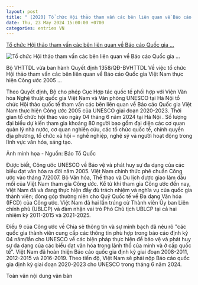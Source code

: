 ```yaml
---
layout: post
title: " [2020] Tổ chức Hội thảo tham vấn các bên liên quan về Báo cáo Quốc gia ..."
date: Thu, 23 May 2024 15:00:00 +0700
categories: entries VN
---
```

[Tổ chức Hội thảo tham vấn các bên liên quan về Báo cáo Quốc gia ...](https://toquoc.vn/to-chuc-hoi-thao-tham-van-cac-ben-lien-quan-ve-bao-cao-quoc-gia-viet-nam-thuc-hien-cong-uoc-2005-cua-unesco-giai-doan-2020-2023-19202423511131376.htm)

![Tổ chức Hội thảo tham vấn các bên liên quan về Báo cáo Quốc gia ...](https://toquoc.mediacdn.vn/zoom/600_315/280518851207290880/2024/5/23/avatar1716453233868-171645323457342765669.jpg)

Bộ VHTTDL vừa ban hành Quyết định 1358/QĐ-BVHTTDL Về việc tổ chức Hội thảo tham vấn các bên liên quan về Báo cáo Quốc gia Việt Nam thực hiện Công ước 2005 ...

Theo Quyết định, Bộ cho phép Cục Hợp tác quốc tế phối hợp với Viện Văn hóa Nghệ thuật quốc gia Việt Nam và Văn phòng UNESCO tại Hà Nội tổ chức Hội thảo quốc tế tham vấn các bên liên quan về Báo cáo Quốc gia Việt Nam thực hiện Công ước 2005 của UNESCO giai đoạn 2020-2023. Thời gian tổ chức hội thảo vào ngày 04 tháng 6 năm 2024 tại Hà Nội . Số lượng đại biểu dự kiến tham gia khoảng 80 người bao gồm đại diện các cơ quan quản lý nhà nước, cơ quan nghiên cứu, các tổ chức quốc tế, chính quyền địa phương, tổ chức xã hội – nghề nghiệp, nghệ sỹ và người hoạt động trong lĩnh vực văn hóa, sáng tạo.

Ảnh minh họa - Nguồn: Báo Tổ Quốc

Được biết, Công ước UNESCO về Bảo vệ và phát huy sự đa dạng của các biểu đạt văn hóa ra đời năm 2005. Việt Nam chính thức phê chuẩn Công ước vào tháng 7/2007. Bộ Văn hóa, Thể thao và Du lịch được giao làm đầu mối của Việt Nam tham gia Công ước. Kể từ khi tham gia Công ước đến nay, Việt Nam đã và đang thực hiện đầy đủ trách nhiệm và nghĩa vụ của quốc gia thành viên; đóng góp thường niên cho Quỹ Quốc tế về Đa dạng Văn hóa (IFCD) của Công ước. Việt Nam đã hai lần trúng cử Thành viên Ủy ban Liên chính phủ (UBLCP) và đảm nhận vai trò Phó Chủ tịch UBLCP tại cả hai nhiệm kỳ 2011-2015 và 2021-2025.

Điều 9 của Công ước về Chia sẻ thông tin và sự minh bạch đã nêu rõ "các quốc gia thành viên cung cấp các thông tin phù hợp trong báo cáo định kỳ 04 năm/lần cho UNESCO về các biện pháp thực hiện để bảo vệ và phát huy sự đa dạng của các biểu đạt văn hóa trong lãnh thổ của mình và ở cấp quốc tế". Việt Nam đã hoàn thiện Báo cáo quốc gia định kỳ giai đoạn 2008-2011, 2012-2015 và 2016-2019. Theo tiến độ, Việt Nam sẽ phải nộp Báo cáo quốc gia định kỳ giai đoạn 2020-2023 cho UNESCO trong tháng 6 năm 2024.

Toàn văn nội dung văn bản

